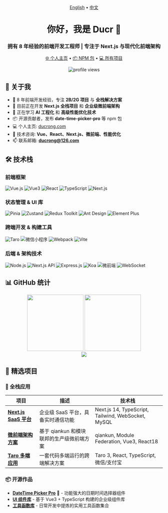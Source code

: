<p align="center">
  <a href="https://github.com/Ducr/Ducr/blob/main/README.md">English</a> •
  <a href="https://github.com/Ducr/Ducr/blob/main/README_zh.md">中文</a>
</p>

<div id="中文">

<h1 align="center">你好，我是 Ducr 👋</h1>
<h3 align="center">拥有 8 年经验的前端开发工程师 | 专注于 Next.js 与现代化前端架构</h3>

<p align="center">
  <a href="https://ducrong.com" target="_blank">🌐 个人主页</a> •
  <a href="https://www.npmjs.com/package/date-time-picker-pro" target="_blank">📦 NPM 包</a> •
  <a href="https://github.com/Ducr?tab=repositories">💻 所有项目</a>
</p>

<p align="center">
  <img src="https://komarev.com/ghpvc/?username=Ducr&label=访问量&color=0e75b6&style=flat" alt="profile views" />
</p>

## 🚀 关于我

- 🎯 8 年前端开发经验，专注 **2B/2G 项目** 与 **全栈解决方案**
- 🔭 目前正在开发 **Next.js 全栈项目** 和 **企业级微前端架构**
- 🌱 正在学习 **AI 工程化** 和 **高级性能优化技术**
- 📦 开源贡献者，发布 **date-time-picker-pro** 等 npm 包
- 💻 个人主页: [ducrong.com](https://ducrong.com)
- 💬 技术咨询: **Vue、React、Next.js、微前端、性能优化**
- 📫 联系邮箱: **ducrong@126.com**

## 🛠 技术栈

### 前端框架
![Vue.js](https://img.shields.io/badge/Vue.js-35495E?style=for-the-badge&logo=vuedotjs&logoColor=4FC08D)
![Vue3](https://img.shields.io/badge/Vue3-4FC08D?style=for-the-badge&logo=vuedotjs&logoColor=white)
![React](https://img.shields.io/badge/React-20232A?style=for-the-badge&logo=react&logoColor=61DAFB)
![TypeScript](https://img.shields.io/badge/TypeScript-007ACC?style=for-the-badge&logo=typescript&logoColor=white)
![Next.js](https://img.shields.io/badge/Next.js-000000?style=for-the-badge&logo=nextdotjs&logoColor=white)

### 状态管理 & UI 库
![Pinia](https://img.shields.io/badge/Pinia-FFD02F?style=for-the-badge&logo=vue.js&logoColor=black)
![Zustand](https://img.shields.io/badge/Zustand-764ABC?style=for-the-badge)
![Redux Toolkit](https://img.shields.io/badge/Redux_Toolkit-764ABC?style=for-the-badge&logo=redux&logoColor=white)
![Ant Design](https://img.shields.io/badge/Ant_Design-0170FE?style=for-the-badge&logo=antdesign&logoColor=white)
![Element Plus](https://img.shields.io/badge/Element_Plus-409EFF?style=for-the-badge)

### 跨端开发 & 构建工具
![Taro](https://img.shields.io/badge/Taro-FF2D54?style=for-the-badge&logo=wechat&logoColor=white)
![微信小程序](https://img.shields.io/badge/微信小程序-07C160?style=for-the-badge&logo=wechat&logoColor=white)
![Webpack](https://img.shields.io/badge/Webpack-8DD6F9?style=for-the-badge&logo=webpack&logoColor=black)
![Vite](https://img.shields.io/badge/Vite-646CFF?style=for-the-badge&logo=vite&logoColor=white)

### 后端 & 架构技术
![Node.js](https://img.shields.io/badge/Node.js-339933?style=for-the-badge&logo=nodedotjs&logoColor=white)
![Next.js API](https://img.shields.io/badge/Next.js_API-000000?style=for-the-badge&logo=nextdotjs&logoColor=white)
![Express.js](https://img.shields.io/badge/Express.js-000000?style=for-the-badge&logo=express&logoColor=white)
![Koa](https://img.shields.io/badge/Koa-33333D?style=for-the-badge&logo=koajs&logoColor=white)
![微前端](https://img.shields.io/badge/微前端-6B46C1?style=for-the-badge&logo=webcomponents&logoColor=white)
![WebSocket](https://img.shields.io/badge/WebSocket-010101?style=for-the-badge&logo=websocket&logoColor=white)

## 📊 GitHub 统计

<div align="center">
  <img height="180em" src="https://github-readme-stats.vercel.app/api?username=Ducr&show_icons=true&theme=radical&hide_border=true&count_private=true" />
  <img height="180em" src="https://github-readme-stats.vercel.app/api/top-langs/?username=Ducr&layout=compact&theme=radical&hide_border=true&langs_count=8" />
</div>

<div align="center">
  <img src="https://github-readme-streak-stats.herokuapp.com/?user=Ducr&theme=radical&hide_border=true" />
</div>

## 🎯 精选项目

### 🚀 全栈应用
| 项目 | 描述 | 技术栈 |
|------|------|--------|
| **[Next.js SaaS 平台](https://github.com/Ducr/your-project)** | 企业级 SaaS 平台，具备实时通信功能 | Next.js 14, TypeScript, Tailwind, WebSocket, MySQL |
| **[微前端架构方案](https://github.com/Ducr/micro-frontend-demo)** | 基于 qiankun 和模块联邦的生产级微前端方案 | qiankun, Module Federation, Vue3, React18 |
| **[Taro 多端应用](https://github.com/Ducr/taro-universal)** | 一套代码多端运行的跨端解决方案 | Taro 3, React, TypeScript, 微信/支付宝 |

### 📦 开源作品
- **[DateTime Picker Pro](https://www.npmjs.com/package/date-time-picker-pro)** 🎯 - 功能强大的日期时间选择器组件
- **[UI 组件库](https://github.com/Ducr/ducr-ui-vue)** - 基于 Vue3 + TypeScript 构建的企业级组件库
- **[工具函数库](https://github.com/Ducr/utils)** - 日常开发中提炼的实用工具函数集合
